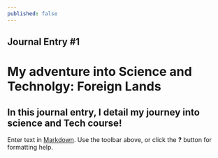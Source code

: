 ```yaml
---
published: false
---
```

## Journal Entry #1

# My adventure into Science and Technolgy: Foreign Lands

## In this journal entry, I detail my journey into science and Tech course!



Enter text in [Markdown](http://daringfireball.net/projects/markdown/). Use the toolbar above, or click the **?** button for formatting help.
